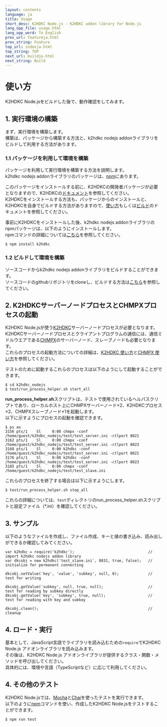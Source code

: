 ```yaml
---
layout: contents
language: ja
title: Usage
short_desc: K2HDKC Node.js - K2HDKC addon library for Node.js
lang_opp_file: usage.html
lang_opp_word: To English
prev_url: featureja.html
prev_string: Feature
top_url: indexja.html
top_string: TOP
next_url: buildja.html
next_string: Build
---
```


# 使い方
K2HDKC Node.jsをビルドした後で、動作確認をしてみます。

## 1. 実行環境の構築
まず、実行環境を構築します。  
構築は、パッケージから構築する方法と、k2hdkc nodejs addonライブラリをビルドして利用する方法があります。

### 1.1 パッケージを利用して環境を構築
パッケージを利用して実行環境を構築する方法を説明します。  
k2hdkc nodejs addonライブラリのパッケージは、[npm](https://www.npmjs.com/package/k2hdkc)にあります。  

このパッケージをインストールする前に、K2HDKCの開発者パッケージが必要となりますので、K2HDKCの[ドキュメント](https://k2hdkc.antpick.ax/indexja.html)を参照してください。  
K2HDKCをインストールする方法も、パッケージからのインストールと、K2HDKCを自身でビルドする方法がありますので、[使い方](https://k2hdkc.antpick.ax/usageja.html)もしくは[ビルド](https://k2hdkc.antpick.ax/buildja.html)のドキュメントを参照してください。  

事前にK2HDKCをインストールした後、k2hdkc nodejs addonライブラリのnpmパッケージは、以下のようにインストールします。  
npmコマンドの詳細については[こちら](https://docs.npmjs.com/misc/index.html#npm1)を参照してください。  
```
$ npm install k2hdkc
```
### 1.2 ビルドして環境を構築
ソースコードからk2hdkc nodejs addonライブラリをビルドすることができます。  
ソースコードのgithubリポジトリをcloneし、ビルドする方法は[こちら](https://nodejs.k2hdkc.antpick.ax/buildja.html)を参照してください。

## 2. K2HDKCサーバーノードプロセスとCHMPXプロセスの起動
K2HDKC Node.jsが使う[K2HDKC](https://k2hdkc.antpick.ax/indexja.html)サーバーノードプロセスが必要となります。  
K2HDKCサーバーノードプロセスとクライアントプログラムの通信には、通信ミドルウエアである[CHMPX](https://chmpx.antpick.ax/indexja.html)のサーバーノード、スレーブノードも必要となります。  
これらのプロセスの起動方法についての詳細は、[K2HDKC 使い方](https://k2hdkc.antpick.ax/usageja.html)と[CHMPX 使い方](https://chmpx.antpick.ax/usageja.html)を参照してください。  

テストのために起動するこれらのプロセスは以下のようにして起動することができます。  
```
$ cd k2hdkc_nodejs
$ test/run_process_helper.sh start_all
```
**run_process_helper.sh**スクリプトは、テストで使用されているヘルパスクリプトであり、ローカルホスト上にCHMPXサーバーノード×2、K2HDKCプロセス×2、CHMPXスレーブノード×1を起動します。  
以下に示すようにプロセスの起動を確認できます。  
```
$ ps ax
3156 pts/1    Sl     0:00 chmpx -conf /home/guest/k2hdkc_nodejs/test/test_server.ini -ctlport 8021
3162 pts/1    Sl     0:00 chmpx -conf /home/guest/k2hdkc_nodejs/test/test_server.ini -ctlport 8023
3168 pts/1    Sl     0:00 k2hdkc -conf /home/guest/k2hdkc_nodejs/test/test_server.ini -ctlport 8021
3176 pts/1    Sl     0:00 k2hdkc -conf /home/guest/k2hdkc_nodejs/test/test_server.ini -ctlport 8023
3185 pts/1    Sl     0:00 chmpx -conf /home/guest/k2hdkc_nodejs/test/test_slave.ini
```
これらのプロセスを終了する場合は以下に示すようにします。  
```
$ test/run_process_helper.sh stop_all
```
これらの詳細については、`test`ディレクトリのrun_process_helper.shスクリプトと設定ファイル（*.ini）を確認してください。

## 3. サンプル
以下のようなファイルを作成し、ファイル作成、キーと値の書き込み、読み出しができるか確認してみてください。  
```
var k2hdkc = require('k2hdkc');                                 // import k2hdkc nodejs addon library
var	dkcobj = new k2hdkc('test_slave.ini', 8031, true, false);   // initialize for permanent connecting

dkcobj.setValue('key', 'value', 'subkey', null, 0);             // test for writing

dkcobj.getValue('subkey', null, true, null);                    // test for reading by subkey directly
dkcobj.getValue('key', 'subkey', true, null);                   // test for reading with key and subkey

dkcobj.clean();                                                 // cleanup
```

## 4. ロード・実行
基本として、JavaScript言語でライブラリを読み込むための`require`でK2HDKC Node.js アドオンライブラリを読み込みます。  
その後は、K2HDKC Node.js アドオンライブラリが提供するクラス・関数・メソッドを呼び出してください。  
具体的には、環境や言語（TypeScriptなど）に応じて利用してください。

## 4. その他のテスト  
K2HDKC Node.jsでは、[Mocha](https://github.com/mochajs/mocha)と[Chai](https://github.com/chaijs/chai)を使ったテストを実行できます。  
以下のように[npm](https://www.npmjs.com/get-npm)コマンドを使い、作成したK2HDKC Node.jsをテストすることができます。  
```
$ npm run test
```
